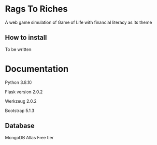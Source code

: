 # Rags To Riches
A web game simulation of Game of Life with financial literacy as its theme

## How to install

To be written


# Documentation
Python 3.8.10

Flask version 2.0.2

Werkzeug 2.0.2

Bootstrap 5.1.3

## Database

MongoDB Atlas Free tier
